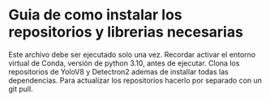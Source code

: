 # Guia de como instalar los repositorios y librerias necesarias
Este archivo debe ser ejecutado solo una vez.
Recordar activar el entorno virtual de Conda, versión de python 3.10, antes de ejecutar.
Clona los repositorios de YoloV8 y Detectron2 ademas de installar todas las dependencias.
Para actualizar los repositorios hacerlo por separado con un git pull.
